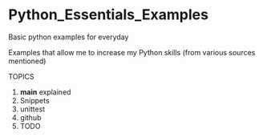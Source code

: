 # Python_Essentials_Examples
Basic python examples for everyday

Examples that allow me to increase my Python skills (from various sources mentioned)

TOPICS
1. __main__ explained
2. Snippets
3. unittest
4. github
5. TODO
